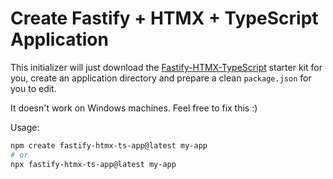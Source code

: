 # Create Fastify + HTMX + TypeScript Application

This initializer will just download the [Fastify-HTMX-TypeScript](https://github.com/claudioc/fastify-htmx-ts-starter-kit) starter kit for you, create an application directory and prepare a clean `package.json` for you to edit.

It doesn't work on Windows machines. Feel free to fix this :)

Usage:

```sh
npm create fastify-htmx-ts-app@latest my-app
# or
npx fastify-htmx-ts-app@latest my-app
```
